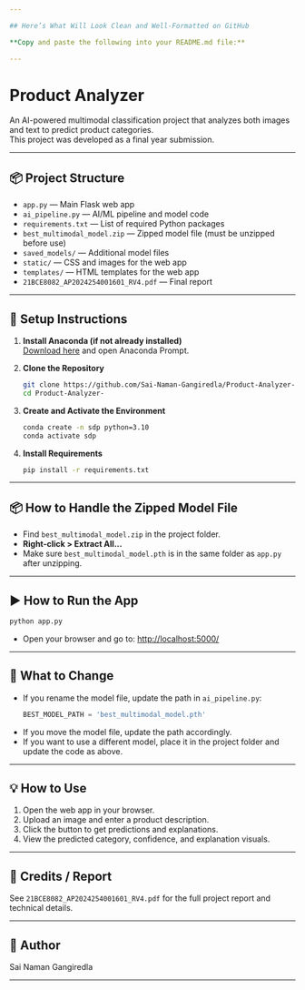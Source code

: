 ```yaml
---

## Here’s What Will Look Clean and Well-Formatted on GitHub

**Copy and paste the following into your README.md file:**

---
```


# Product Analyzer

An AI-powered multimodal classification project that analyzes both images and text to predict product categories.  
This project was developed as a final year submission.

---

## 📦 Project Structure

- `app.py` — Main Flask web app  
- `ai_pipeline.py` — AI/ML pipeline and model code  
- `requirements.txt` — List of required Python packages  
- `best_multimodal_model.zip` — Zipped model file (must be unzipped before use)  
- `saved_models/` — Additional model files  
- `static/` — CSS and images for the web app  
- `templates/` — HTML templates for the web app  
- `21BCE8082_AP2024254001601_RV4.pdf` — Final report  

---

## 🚀 Setup Instructions

1. **Install Anaconda (if not already installed)**  
   [Download here](https://www.anaconda.com/products/distribution) and open Anaconda Prompt.

2. **Clone the Repository**
   ```sh
   git clone https://github.com/Sai-Naman-Gangiredla/Product-Analyzer-.git
   cd Product-Analyzer-
   ```

3. **Create and Activate the Environment**
   ```sh
   conda create -n sdp python=3.10
   conda activate sdp
   ```

4. **Install Requirements**
   ```sh
   pip install -r requirements.txt
   ```

---

## 📦 How to Handle the Zipped Model File

- Find `best_multimodal_model.zip` in the project folder.
- **Right-click > Extract All...**
- Make sure `best_multimodal_model.pth` is in the same folder as `app.py` after unzipping.

---

## ▶️ How to Run the App

```sh
python app.py
```
- Open your browser and go to: [http://localhost:5000/](http://localhost:5000/)

---

## 📝 What to Change

- If you rename the model file, update the path in `ai_pipeline.py`:
  ```python
  BEST_MODEL_PATH = 'best_multimodal_model.pth'
  ```
- If you move the model file, update the path accordingly.
- If you want to use a different model, place it in the project folder and update the code as above.

---

## 💡 How to Use

1. Open the web app in your browser.
2. Upload an image and enter a product description.
3. Click the button to get predictions and explanations.
4. View the predicted category, confidence, and explanation visuals.

---

## 📄 Credits / Report

See `21BCE8082_AP2024254001601_RV4.pdf` for the full project report and technical details.

---

## 👤 Author

Sai Naman Gangiredla

---
